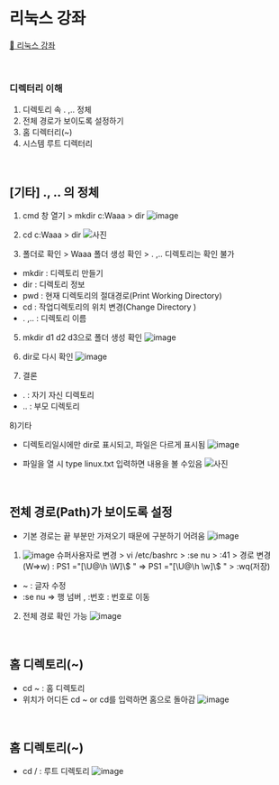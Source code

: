 # 리눅스 강좌
[:link: 리눅스 강좌 ](https://youtu.be/uRZr35xIBqg) 


<br>



### 디렉터리 이해 
1. 디렉토리 속 . ,.. 정체
2. 전체 경로가 보이도록 설정하기
3. 홈 디렉터리(~)
4. 시스템 루트 디렉터리 


<br>



## [기타] ., .. 의 정체 

1) cmd 창 열기 > mkdir c:Waaa > dir
![image](https://user-images.githubusercontent.com/93310395/168971435-97f7762b-b793-4f75-8352-b0fdae3daf17.png)

3) cd c:Waaa > dir 
![사진](https://user-images.githubusercontent.com/93310395/168972719-33279106-ea88-496e-bdc8-27792dfd5b82.png)

4) 폴더로 확인 > Waaa 폴더 생성 확인 > . ,.. 디렉토리는 확인 불가

* mkdir : 디렉토리 만들기 
* dir : 디렉토리 정보 
* pwd : 현재 디렉토리의 절대경로(Print Working Directory)
* cd : 작업디렉토리의 위치 변경(Change Directory )
* . ,.. : 디렉토리 이름 

5) mkdir d1 d2 d3으로 폴더 생성 확인
![image](https://user-images.githubusercontent.com/93310395/168973542-bdbcd0a7-228a-4eee-9f6b-f11fd0065459.png)

6) dir로 다시 확인 
![image](https://user-images.githubusercontent.com/93310395/168973707-1e4c8b4c-3deb-4888-b56b-da2257b24fff.png)

7) 결론
* . : 자기 자신 디렉토리
* .. : 부모 디렉토리

8)기타 
* 디렉토리일시에만 dir로 표시되고, 파일은 다르게 표시됨
![image](https://user-images.githubusercontent.com/93310395/168974326-50205b86-e0a9-4532-8527-83b5c33cf003.png)

* 파일을 열 시 type linux.txt 입력하면 내용을 볼 수있음
![사진](https://user-images.githubusercontent.com/93310395/168974865-a0c798e0-ff10-4436-aad3-3ffb636a3289.png)


<br>


## 전체 경로(Path)가 보이도록 설정

- 기본 경로는 끝 부분만 가져오기 때문에 구분하기 어려움 
![image](https://user-images.githubusercontent.com/93310395/168978555-559a8c13-6a8b-4033-90bc-fb84d8424266.png)

1) ![image](https://user-images.githubusercontent.com/93310395/168986238-fec70948-cfbd-49cf-99cd-859f001e2ba1.png)
슈퍼사용자로 변경 > vi /etc/bashrc > :se nu > :41 > 경로 변경 (W=>w) : PS1 ="[\U@\h \W]\\$ " => PS1 ="[\U@\h \w]\\$ " > :wq(저장)
* ~ : 글자 수정 
* :se nu => 행 넘버 , :번호 : 번호로 이동

2) 전체 경로 확인 가능
![image](https://user-images.githubusercontent.com/93310395/168983974-8cb7eae9-7a76-460b-8c55-c743624b94b9.png)


<br>


## 홈 디렉토리(~)
* cd ~ : 홈 디렉토리 
* 위치가 어디든 cd ~ or cd를 입력하면 홈으로 돌아감 
![image](https://user-images.githubusercontent.com/93310395/168987156-91aded69-8f0e-41cc-86f5-6914516c845f.png)


<br>

## 홈 디렉토리(~)
* cd / : 루트 디렉토리 
![image](https://user-images.githubusercontent.com/93310395/168988235-5c563620-71c8-4c4a-b9db-35b2c38973be.png)


``` 